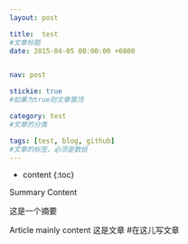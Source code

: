 ```yaml
--- 
layout: post 

title:  test       
#文章标题 
date: 2015-04-05 08:00:00 +0800


nav: post     

stickie: true    
#如果为true则文章置顶 

category: test         
#文章的分类 

tags: [test, blog, github]     
#文章的标签，必须是数组 
--- 
```

* content 
{:toc} 

Summary Content

这是一个摘要
<!-- more --> 

Article mainly content
这是文章
#在这儿写文章